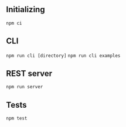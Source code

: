 ## Initializing

`npm ci`

## CLI

`npm run cli [directory]`
`npm run cli examples`

## REST server

`npm run server`

## Tests

`npm test`
